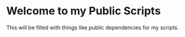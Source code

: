# Welcome to my Public Scripts
This will be filled with things like public dependencies for my scripts.
